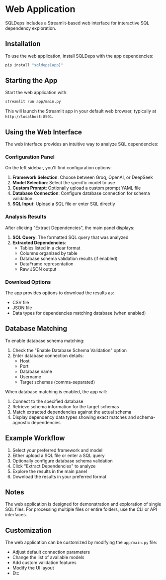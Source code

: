 # Web Application

SQLDeps includes a Streamlit-based web interface for interactive SQL dependency exploration.

## Installation

To use the web application, install SQLDeps with the app dependencies:

```bash
pip install "sqldeps[app]"
```

## Starting the App

Start the web application with:

```bash
streamlit run app/main.py
```

This will launch the Streamlit app in your default web browser, typically at `http://localhost:8501`.

## Using the Web Interface

The web interface provides an intuitive way to analyze SQL dependencies:

### Configuration Panel

On the left sidebar, you'll find configuration options:

1. **Framework Selection**: Choose between Groq, OpenAI, or DeepSeek
2. **Model Selection**: Select the specific model to use
3. **Custom Prompt**: Optionally upload a custom prompt YAML file
4. **Database Connection**: Configure database connection for schema validation
5. **SQL Input**: Upload a SQL file or enter SQL directly

### Analysis Results

After clicking "Extract Dependencies", the main panel displays:

1. **SQL Query**: The formatted SQL query that was analyzed
2. **Extracted Dependencies**:
    - Tables listed in a clear format
    - Columns organized by table
    - Database schema validation results (if enabled)
    - DataFrame representation
    - Raw JSON output

### Download Options

The app provides options to download the results as:

- CSV file
- JSON file
- Data types for dependencies matching database (when enabled)

## Database Matching

To enable database schema matching:

1. Check the "Enable Database Schema Validation" option
2. Enter database connection details:
    - Host
    - Port
    - Database name
    - Username
    - Target schemas (comma-separated)

When database matching is enabled, the app will:

1. Connect to the specified database
2. Retrieve schema information for the target schemas
3. Match extracted dependencies against the actual schema
4. Display dependency data types showing exact matches and schema-agnostic dependencies

## Example Workflow

1. Select your preferred framework and model
2. Either upload a SQL file or enter a SQL query
3. Optionally configure database schema validation
4. Click "Extract Dependencies" to analyze
5. Explore the results in the main panel
6. Download the results in your preferred format

## Notes

The web application is designed for demonstration and exploration of single SQL files. For processing multiple files or entire folders, use the CLI or API interfaces.

## Customization

The web application can be customized by modifying the `app/main.py` file:

- Adjust default connection parameters
- Change the list of available models
- Add custom validation features
- Modify the UI layout
- Etc
